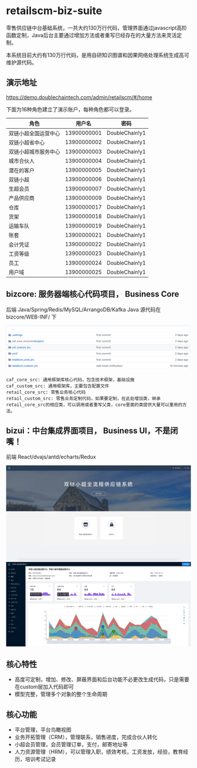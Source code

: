 # retailscm-biz-suite
零售供应链中台基础系统，一共大约130万行代码，管理界面通过javascript高阶函数定制，Java后台主要通过增加方法或者重写已经存在的大量方法来灵活定制。

本系统目前大约有130万行代码，是用自研知识图谱和因果网络处理系统生成高可维护源代码。



## 演示地址

https://demo.doublechaintech.com/admin/retailscm/#/home

下面为16种角色建立了演示账户，每种角色都可以登录。

| 角色        | 用户名                            | 密码                                |
| ------------- |:-------------------------------------------:|:-----------------------------------------:|
|双链小超全国运营中心|13900000001|DoubleChain!y1|
|双链小超省中心|13900000002|DoubleChain!y1|
|双链小超城市服务中心|13900000003|DoubleChain!y1|
|城市合伙人|13900000004|DoubleChain!y1|
|潜在的客户|13900000005|DoubleChain!y1|
|双链小超|13900000006|DoubleChain!y1|
|生超会员|13900000007|DoubleChain!y1|
|产品供应商|13900000009|DoubleChain!y1|
|仓库|13900000017|DoubleChain!y1|
|货架|13900000018|DoubleChain!y1|
|运输车队|13900000019|DoubleChain!y1|
|账套|13900000021|DoubleChain!y1|
|会计凭证|13900000022|DoubleChain!y1|
|工资等级|13900000023|DoubleChain!y1|
|员工|13900000024|DoubleChain!y1|
|用户域|13900000025|DoubleChain!y1|


## bizcore: 服务器端核心代码项目， Business Core

后端 Java/Spring/Redis/MySQL/ArrangoDB/Kafka
Java 源代码在bizcore/WEB-INF/ 下


![ScreenShot](/doc/backend.png)
````
caf_core_src: 通用框架库核心代码，包含技术框架，基础设施
caf_custom_src: 通用框架库，主要包含配置文件
retail_core_src: 零售业务核心代码
retail_custom_src: 零售业务定制代码，如果要定制，在此处增加类，继承retail_core_src的相应类，可以调用或者重写父类，core里面的类提供大量可以重用的方法。
````

## bizui：中台集成界面项目， Business UI，不是闭嘴！
前端 React/dvajs/antd/echarts/Redux


![ScreenShot](/doc/homescreen.png)
![ScreenShot](/doc/rootapp.png)

## 核心特性

* 高度可定制，增加、修改、屏蔽界面和后台功能不必更改生成代码，只是需要在custom层加入代码即可
* 模型完整，管理多个对象的整个生命周期

## 核心功能
* 平台管理，平台鸟瞰视图
* 业务开拓管理（CRM），管理联系，销售进度，完成合伙人转化
* 小超会员管理，会员管理订单，支付，邮寄地址等
* 人力资源管理（HRM），可以管理入职，绩效考核，工资发放，经验，教育经历，培训考试记录
